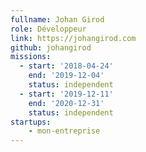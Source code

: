 ```yaml
---
fullname: Johan Girod
role: Développeur
link: https://johangirod.com
github: johangirod
missions:
  - start: '2018-04-24'
    end: '2019-12-04'
    status: independent
  - start: '2019-12-11'
    end: '2020-12-31'
    status: independent
startups:
    - mon-entreprise
---
```

